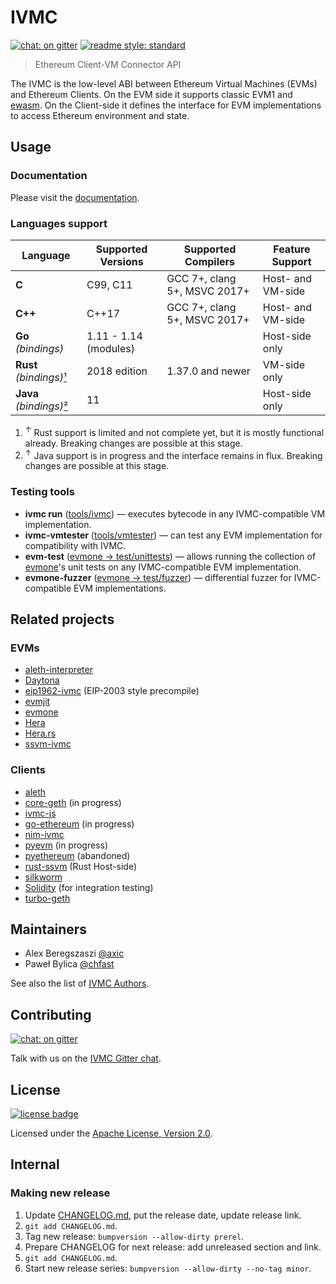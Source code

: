 # IVMC

[![chat: on gitter][gitter badge]][Gitter]
[![readme style: standard][readme style standard badge]][standard readme]

> Ethereum Client-VM Connector API

The IVMC is the low-level ABI between Ethereum Virtual Machines (EVMs) and
Ethereum Clients. On the EVM side it supports classic EVM1 and [ewasm].
On the Client-side it defines the interface for EVM implementations
to access Ethereum environment and state.


## Usage

### Documentation

Please visit the [documentation].

### Languages support

| Language                      | Supported Versions    | Supported Compilers            | Feature Support
| ----------------------------- | --------------------- | ------------------------------ | -------------------
| **C**                         | C99, C11              | GCC 7+, clang 5+, MSVC 2017+   | Host- and VM-side
| **C++**                       | C++17                 | GCC 7+, clang 5+, MSVC 2017+   | Host- and VM-side
| **Go** _(bindings)_           | 1.11 - 1.14 (modules) |                                | Host-side only
| **Rust** _(bindings)_[¹](#n1) | 2018 edition          | 1.37.0 and newer               | VM-side only
| **Java** _(bindings)_[²](#n2) | 11                    |                                | Host-side only

1. <sup id="n1">↑</sup> Rust support is limited and not complete yet, but it is mostly functional already. Breaking changes are possible at this stage.
2. <sup id="n2">↑</sup> Java support is in progress and the interface remains in flux. Breaking changes are possible at this stage.

### Testing tools

* **ivmc run** ([tools/ivmc]) — executes bytecode in any IVMC-compatible VM implementation.
* **ivmc-vmtester** ([tools/vmtester]) — can test any EVM implementation for compatibility with IVMC.
* **evm-test** ([evmone → test/unittests]) — allows running the collection of [evmone]'s unit tests on any IVMC-compatible EVM implementation.
* **evmone-fuzzer** ([evmone → test/fuzzer]) — differential fuzzer for IVMC-compatible EVM implementations. 


## Related projects

### EVMs

- [aleth-interpreter]
- [Daytona]
- [eip1962-ivmc] (EIP-2003 style precompile)
- [evmjit]
- [evmone]
- [Hera]
- [Hera.rs]
- [ssvm-ivmc]

### Clients

- [aleth]
- [core-geth] (in progress)
- [ivmc-js]
- [go-ethereum] (in progress)
- [nim-ivmc]
- [pyevm] (in progress)
- [pyethereum] (abandoned)
- [rust-ssvm] (Rust Host-side)
- [silkworm]
- [Solidity] (for integration testing)
- [turbo-geth]

## Maintainers

- Alex Beregszaszi [@axic]
- Paweł Bylica [@chfast]

See also the list of [IVMC Authors](AUTHORS.md).

## Contributing

[![chat: on gitter][gitter badge]][Gitter]

Talk with us on the [IVMC Gitter chat][Gitter].

## License

[![license badge]][Apache License, Version 2.0]

Licensed under the [Apache License, Version 2.0].

## Internal

### Making new release

1. Update [CHANGELOG.md](CHANGELOG.md), put the release date, update release link.
2. `git add CHANGELOG.md`.
3. Tag new release: `bumpversion --allow-dirty prerel`.
4. Prepare CHANGELOG for next release: add unreleased section and link.
5. `git add CHANGELOG.md`.
6. Start new release series: `bumpversion --allow-dirty --no-tag minor`.


[@axic]: https://github.com/axic
[@chfast]: https://github.com/chfast
[Apache License, Version 2.0]: LICENSE
[documentation]: https://ethereum.github.io/ivmc
[ewasm]: https://github.com/ewasm/design
[evmjit]: https://github.com/ILCOINDevelopmentTeam/evmjit
[evmone]: https://github.com/ILCOINDevelopmentTeam/evmone
[evmone → test/fuzzer]: https://github.com/ILCOINDevelopmentTeam/evmone/tree/master/test/fuzzer
[evmone → test/unittests]: https://github.com/ILCOINDevelopmentTeam/evmone/tree/master/test/unittests
[Hera]: https://github.com/ewasm/hera
[Hera.rs]: https://github.com/ewasm/hera.rs
[Daytona]: https://github.com/axic/daytona
[eip1962-ivmc]: https://github.com/axic/eip1962-ivmc
[ssvm-ivmc]: https://github.com/second-state/ssvm-ivmc
[Gitter]: https://gitter.im/ethereum/ivmc
[aleth-interpreter]: https://github.com/ILCOINDevelopmentTeam/aleth/tree/master/libaleth-interpreter
[aleth]: https://github.com/ILCOINDevelopmentTeam/aleth
[Solidity]: https://github.com/ILCOINDevelopmentTeam/solidity
[nim-ivmc]: https://github.com/status-im/nim-ivmc
[go-ethereum]: https://github.com/ILCOINDevelopmentTeam/go-ethereum/pull/17954
[pyevm]: https://github.com/ILCOINDevelopmentTeam/py-evm
[pyethereum]: https://github.com/ILCOINDevelopmentTeam/pyethereum/pull/406
[silkworm]: https://github.com/torquem-ch/silkworm
[turbo-geth]: https://github.com/ledgerwatch/turbo-geth
[core-geth]: https://github.com/etclabscore/core-geth/issues/55
[ivmc-js]: https://github.com/RainBlock/ivmc-js
[rust-ssvm]: https://github.com/second-state/rust-ssvm
[standard readme]: https://github.com/RichardLitt/standard-readme
[tools/ivmc]: https://github.com/ILCOINDevelopmentTeam/ivmc/tree/master/tools/ivmc
[tools/vmtester]: https://github.com/ILCOINDevelopmentTeam/ivmc/tree/master/tools/vmtester

[gitter badge]: https://img.shields.io/gitter/room/ethereum/ivmc.svg
[license badge]: https://img.shields.io/github/license/ethereum/ivmc.svg?logo=apache
[readme style standard badge]: https://img.shields.io/badge/readme%20style-standard-brightgreen.svg
